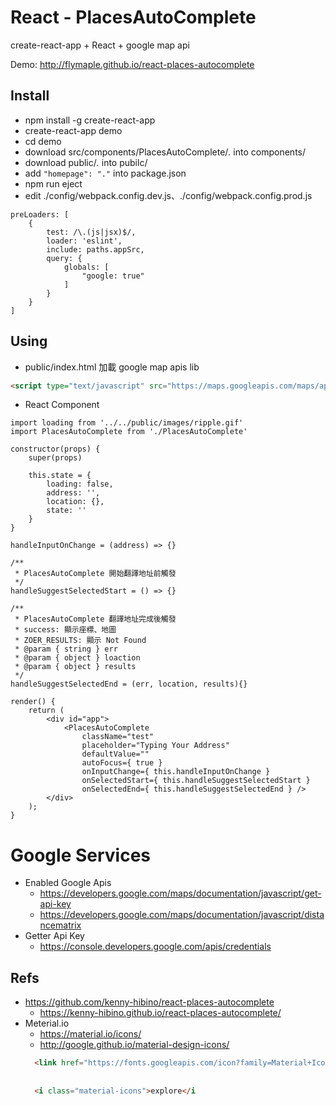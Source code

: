 # React - PlacesAutoComplete

create-react-app + React + google map api

Demo: http://flymaple.github.io/react-places-autocomplete

## Install

* npm install -g create-react-app
* create-react-app demo
* cd demo
* download src/components/PlacesAutoComplete/*.* into components/
* download public/*.* into pubilc/
* add `"homepage": "."` into package.json
* npm run eject
* edit ./config/webpack.config.dev.js、./config/webpack.config.prod.js
``` JS
preLoaders: [
    {
        test: /\.(js|jsx)$/,
        loader: 'eslint',
        include: paths.appSrc,
        query: {
            globals: [
                "google: true"
            ]
        }
    }
]
```

## Using
* public/index.html 加載 google map apis lib
``` HTML
<script type="text/javascript" src="https://maps.googleapis.com/maps/api/js?key={api_key}&libraries=places"></script>
```

* React Component
``` JS
import loading from '../../public/images/ripple.gif'
import PlacesAutoComplete from './PlacesAutoComplete'

constructor(props) {
    super(props)

    this.state = {
        loading: false,
        address: '',
        location: {},
        state: ''
    }
}

handleInputOnChange = (address) => {}

/**
 * PlacesAutoComplete 開始翻譯地址前觸發
 */
handleSuggestSelectedStart = () => {}

/**
 * PlacesAutoComplete 翻譯地址完成後觸發
 * success: 顯示座標、地圖
 * ZOER_RESULTS: 顯示 Not Found
 * @param { string } err
 * @param { object } loaction
 * @param { object } results
 */
handleSuggestSelectedEnd = (err, location, results){}

render() {
    return (
        <div id="app">
            <PlacesAutoComplete 
                className="test"
                placeholder="Typing Your Address"
                defaultValue=""
                autoFocus={ true }
                onInputChange={ this.handleInputOnChange }
                onSelectedStart={ this.handleSuggestSelectedStart }
                onSelectedEnd={ this.handleSuggestSelectedEnd } />
        </div>
    );
}
```

# Google Services
* Enabled Google Apis
  * https://developers.google.com/maps/documentation/javascript/get-api-key
  * https://developers.google.com/maps/documentation/javascript/distancematrix
* Getter Api Key
  * https://console.developers.google.com/apis/credentials

## Refs
* https://github.com/kenny-hibino/react-places-autocomplete
  * https://kenny-hibino.github.io/react-places-autocomplete/
* Meterial.io
  * https://material.io/icons/
  * http://google.github.io/material-design-icons/
  ``` HTML
    <link href="https://fonts.googleapis.com/icon?family=Material+Icons" rel="stylesheet">
    
    
    <i class="material-icons">explore</i
  ```